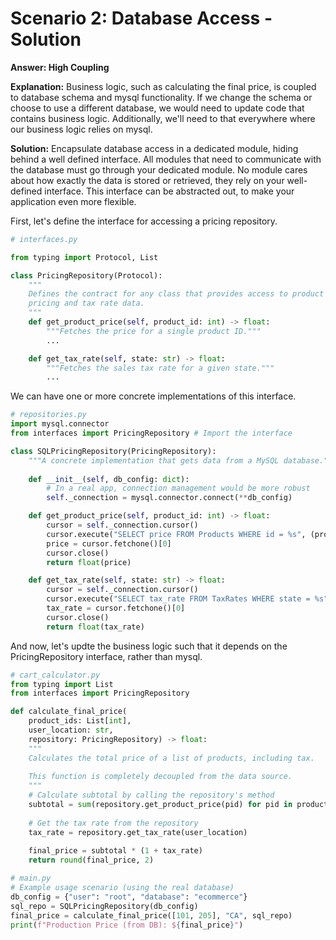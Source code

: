 # Scenario 2: Database Access - Solution

**Answer: High Coupling**

**Explanation:** Business logic, such as calculating the final price, is coupled to database schema and mysql functionality. If we change the schema or choose to use a different database, we would need to update code that contains business logic. Additionally, we'll need to that everywhere where our business logic relies on mysql.

**Solution:** Encapsulate database access in a dedicated module, hiding behind  a well defined interface. All modules that need to communicate with the database must go through your dedicated module. No module cares about how exactly the data is stored or retrieved, they rely on your well-defined interface. This interface can be abstracted out, to make your application even more flexible.

First, let's define the interface for accessing a pricing repository.
```python
# interfaces.py

from typing import Protocol, List

class PricingRepository(Protocol):
    """
    Defines the contract for any class that provides access to product
    pricing and tax rate data.
    """
    def get_product_price(self, product_id: int) -> float:
        """Fetches the price for a single product ID."""
        ...

    def get_tax_rate(self, state: str) -> float:
        """Fetches the sales tax rate for a given state."""
        ...
```

We can have one or more concrete implementations of this interface.

```python
# repositories.py
import mysql.connector
from interfaces import PricingRepository # Import the interface

class SQLPricingRepository(PricingRepository):
    """A concrete implementation that gets data from a MySQL database."""
    
    def __init__(self, db_config: dict):
        # In a real app, connection management would be more robust
        self._connection = mysql.connector.connect(**db_config)

    def get_product_price(self, product_id: int) -> float:
        cursor = self._connection.cursor()
        cursor.execute("SELECT price FROM Products WHERE id = %s", (product_id,))
        price = cursor.fetchone()[0]
        cursor.close()
        return float(price)

    def get_tax_rate(self, state: str) -> float:
        cursor = self._connection.cursor()
        cursor.execute("SELECT tax_rate FROM TaxRates WHERE state = %s", (state,))
        tax_rate = cursor.fetchone()[0]
        cursor.close()
        return float(tax_rate)
```

And now, let's updte the business logic such that it depends on the PricingRepository interface, rather than mysql.

```python
# cart_calculator.py
from typing import List
from interfaces import PricingRepository

def calculate_final_price(
    product_ids: List[int],
    user_location: str,
    repository: PricingRepository) -> float:
    """
    Calculates the total price of a list of products, including tax.
    
    This function is completely decoupled from the data source.
    """
    # Calculate subtotal by calling the repository's method
    subtotal = sum(repository.get_product_price(pid) for pid in product_ids)
    
    # Get the tax rate from the repository
    tax_rate = repository.get_tax_rate(user_location)
    
    final_price = subtotal * (1 + tax_rate)
    return round(final_price, 2)
```

```python
# main.py
# Example usage scenario (using the real database)
db_config = {"user": "root", "database": "ecommerce"}
sql_repo = SQLPricingRepository(db_config)
final_price = calculate_final_price([101, 205], "CA", sql_repo)
print(f"Production Price (from DB): ${final_price}")
```
